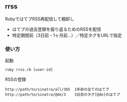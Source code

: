 
## rrss

RubyではてブRSS再配信して棚卸し

 - はてブの過去登録を振り返るためのRSSを配信
 - 特定期間前（3日前・1ヶ月前…）／特定タグをURLで指定

### 使い方

起動

    ruby rrss.rb [user-id]

RSSの登録

    http://path/to/sinatra/all/365  1年前の全てのはてブ
    http://path/to/sinatra/@de/3    3日目のタグ[@de]のはてブ
    
